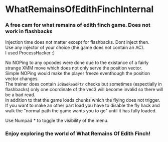 # WhatRemainsOfEdithFinchInternal
### A free cam for what remains of edith finch game. Does not work in flashbacks

Injection time does not matter except for flashbacks. Dont inject then.  
Use any injector of your choice (the game does not contain an AC).  
I used ProcessHacker :)  

No NOPing to any opcodes were done due to the existance of a fairly strange XMM move which does not only serve the position vector.  
Simple NOPing would make the player freeze eventhough the position vector changes.  
The trainer does contain ```idBadReadPtr``` checks but sometimes (espectially in flashbacks) only one coordinate of the vec3 will become
invalid so there will be a bad read.  
In addition to that the game loads chunks which the flying does not trigger. If you want to make an other part load you have to disable the fly hack 
and walk the "normal path the game wants you to go" until it has fully loaded.  

Use Numpad * to toggle the visibility of the menu.

### Enjoy exploring the world of What Remains Of Edith Finch!
